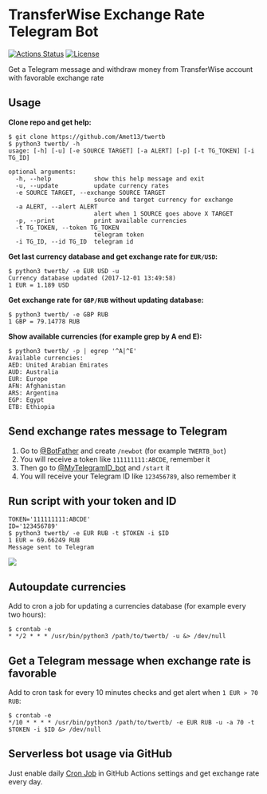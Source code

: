 # TransferWise Exchange Rate Telegram Bot

[![Actions Status](https://github.com/Amet13/twertb/workflows/twertb/badge.svg)](https://github.com/Amet13/twertb/actions)
[![License](https://img.shields.io/badge/license-GNU_GPLv3-red.svg)](https://www.gnu.org/licenses/gpl-3.0.html)

Get a Telegram message and withdraw money from TransferWise account with favorable exchange rate

## Usage

**Clone repo and get help:**

```
$ git clone https://github.com/Amet13/twertb
$ python3 twertb/ -h
usage: [-h] [-u] [-e SOURCE TARGET] [-a ALERT] [-p] [-t TG_TOKEN] [-i TG_ID]

optional arguments:
  -h, --help            show this help message and exit
  -u, --update          update currency rates
  -e SOURCE TARGET, --exchange SOURCE TARGET
                        source and target currency for exchange
  -a ALERT, --alert ALERT
                        alert when 1 SOURCE goes above X TARGET
  -p, --print           print available currencies
  -t TG_TOKEN, --token TG_TOKEN
                        telegram token
  -i TG_ID, --id TG_ID  telegram id
```

**Get last currency database and get exchange rate for `EUR/USD`:**

```
$ python3 twertb/ -e EUR USD -u
Currency database updated (2017-12-01 13:49:58)
1 EUR = 1.189 USD
```

**Get exchange rate for `GBP/RUB` without updating database:**

```
$ python3 twertb/ -e GBP RUB
1 GBP = 79.14778 RUB
```

**Show available currencies (for example grep by A end E):**

```
$ python3 twertb/ -p | egrep '^A|^E'
Available currencies:
AED: United Arabian Emirates
AUD: Australia
EUR: Europe
AFN: Afghanistan
ARS: Argentina
EGP: Egypt
ETB: Ethiopia
```

## Send exchange rates message to Telegram

1. Go to [@BotFather](https://t.me/BotFather) and create `/newbot` (for example `TWERTB_bot`)
2. You will receive a token like `111111111:ABCDE`, remember it
3. Then go to [@MyTelegramID_bot](https://t.me/MyTelegramID_bot) and `/start` it
4. You will receive your Telegram ID like `123456789`, also remember it

## Run script with your token and ID

```
TOKEN='111111111:ABCDE'
ID='123456789'
$ python3 twertb/ -e EUR RUB -t $TOKEN -i $ID
1 EUR = 69.66249 RUB
Message sent to Telegram
```

![](https://raw.githubusercontent.com/Amet13/twertb/master/message.jpg)

## Autoupdate currencies

Add to cron a job for updating a currencies database (for example every two hours):

```
$ crontab -e
* */2 * * * /usr/bin/python3 /path/to/twertb/ -u &> /dev/null
```

## Get a Telegram message when exchange rate is favorable

Add to cron task for every 10 minutes checks and get alert when `1 EUR > 70 RUB`:

```
$ crontab -e
*/10 * * * * /usr/bin/python3 /path/to/twertb/ -e EUR RUB -u -a 70 -t $TOKEN -i $ID &> /dev/null
```

## Serverless bot usage via GitHub

Just enable daily [Cron Job](https://help.github.com/en/articles/events-that-trigger-workflows#scheduled-events) in GitHub Actions settings and get exchange rate every day.
